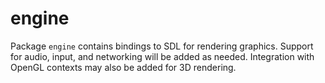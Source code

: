 # engine

Package `engine` contains bindings to SDL for rendering graphics. Support for
audio, input, and networking will be added as needed. Integration with OpenGL
contexts may also be added for 3D rendering.
